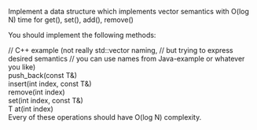 Implement a data structure which implements vector semantics with O(log N) time for get(), set(), add(), remove()

You should implement the following methods:

</div>// C++ example (not really std::vector naming,
// but trying to express desired semantics
// you can use names from Java-example or whatever you like)
</div>
<div>push_back(const T&)</div>
<div>insert(int index, const T&)</div>
<div>remove(int index)</div>
<div>set(int index, const T&)</div>
<div>T at(int index)</div>
<div>Every of these operations should have O(log N) complexity.</div>
